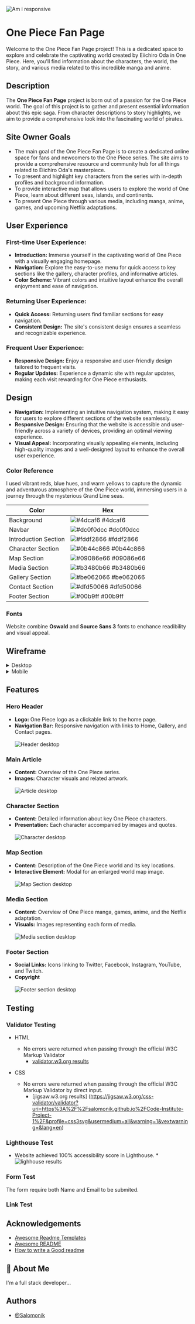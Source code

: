 ![Am i responsive](./assets/documentation/amiresponsive.png)
# One Piece Fan Page

Welcome to the One Piece Fan Page project! This is a dedicated space to explore and celebrate the captivating world created by Eiichiro Oda in One Piece. Here, you'll find information about the characters, the world, the story, and various media related to this incredible manga and anime.

## Description

The **One Piece Fan Page** project is born out of a passion for the One Piece world. The goal of this project is to gather and present essential information about this epic saga. From character descriptions to story highlights, we aim to provide a comprehensive look into the fascinating world of pirates.

## Site Owner Goals
* The main goal of the One Piece Fan Page is to create a dedicated online space for fans and newcomers to the One Piece series. The site aims to provide a comprehensive resource and community hub for all things related to Eiichiro Oda's masterpiece.
* To present and highlight key characters from the series with in-depth profiles and background information.
* To provide interactive map that allows users to explore the world of One Piece, learn about different seas, islands, and continents.
* To present One Piece through various media, including manga, anime, games, and upcoming Netflix adaptations.

##  User Experience
### First-time User Experience:
- **Introduction:** Immerse yourself in the captivating world of One Piece with a visually engaging homepage.
- **Navigation:** Explore the easy-to-use menu for quick access to key sections like the gallery, character profiles, and informative articles.
- **Color Scheme:** Vibrant colors and intuitive layout enhance the overall enjoyment and ease of navigation.

### Returning User Experience:
- **Quick Access:** Returning users find familiar sections for easy navigation.
- **Consistent Design:** The site's consistent design ensures a seamless and recognizable experience.

### Frequent User Experience:
- **Responsive Design:** Enjoy a responsive and user-friendly design tailored to frequent visits.
- **Regular Updates:** Experience a dynamic site with regular updates, making each visit rewarding for One Piece enthusiasts.

## Design
   - **Navigation:**
     Implementing an intuitive navigation system, making it easy for users to explore different sections of the website seamlessly.
   - **Responsive Design:**
     Ensuring that the website is accessible and user-friendly across a variety of devices, providing an optimal viewing experience.
   - **Visual Appeal:**
     Incorporating visually appealing elements, including high-quality images and a well-designed layout to enhance the overall user experience.


### Color Reference

I used vibrant reds, blue hues, and warm yellows to capture the dynamic and adventurous atmosphere of the One Piece world, immersing users in a journey through the mysterious Grand Line seas.

| Color                | Hex                                                                      |
| -------------------- | ------------------------------------------------------------------------ |
| Background               | ![#4dcaf6](https://via.placeholder.com/10/4dcaf6?text=+) #4dcaf6    |
| Navbar               | ![#dc0f0dcc](https://via.placeholder.com/10/dc0f0dcc?text=+) #dc0f0dcc    |
| Introduction Section | ![#fddf2866](https://via.placeholder.com/10/fddf28668?text=+) #fddf2866 |
| Character Section    | ![#0b44c866](https://via.placeholder.com/10/0b44c866?text=+) #0b44c866   |
| Map Section          | ![#09086e66](https://via.placeholder.com/10/09086e66?text=+) #09086e66   |
| Media Section        | ![#b3480b66](https://via.placeholder.com/10/b3480b66?text=+) #b3480b66   |
| Gallery Section      | ![#be062066](https://via.placeholder.com/10/be062066?text=+) #be062066   |
| Contact Section      | ![#dfd50066](https://via.placeholder.com/10/00b48a?text=+) #dfd50066     |
| Footer Section      | ![#00b9ff](https://via.placeholder.com/10/00b9ff?text=+) #00b9ff     |

### Fonts
Website combine **Oswald** and **Source Sans 3** fonts to enchance readibility and visual appeal.

## Wireframe

<details>
<summary>Desktop</summary>

<details>

<summary>Main Page</summary>

![Main Page Wireframe](./assets/documentation/New%20Wireframe%201.png)
</details>

<details>
<summary>Gallery</summary>

![Gallery Page Wireframe](./assets/documentation/New%20Wireframe%202.png)
</details>



<details>
<summary>Contact</summary>

![Gallery Page Wireframe](./assets/documentation/New%20Wireframe%203.png)
</details>

</details>

<details>
<summary>Mobile</summary>

![Mobile Page Wireframe](./assets/documentation/New%20Wireframe%20mobile.png)


</details>

## Features

### Hero Header
- **Logo:** One Piece logo as a clickable link to the home page.
- **Navigation Bar:** Responsive navigation with links to Home, Gallery, and Contact pages.<br><br>
![Header desktop](./assets/documentation/bannerAndNav.png)

### Main Article
- **Content:** Overview of the One Piece series.
- **Images:** Character visuals and related artwork.<br><br>
![Article desktop](./assets/documentation/article-desktop.png)
### Character Section
- **Content:** Detailed information about key One Piece characters.
- **Presentation:** Each character accompanied by images and quotes.<br><br>
![Character desktop](./assets/documentation/characterCard.png)
### Map Section
- **Content:** Description of the One Piece world and its key locations.
- **Interactive Element:** Modal for an enlarged world map image.<br><br>
![Map Section desktop](./assets/documentation/clearFixMap.png)
### Media Section
- **Content:** Overview of One Piece manga, games, anime, and the Netflix adaptation.
- **Visuals:** Images representing each form of media.<br><br>
![Media section desktop](./assets/documentation/mediaCards-desktop.png)
### Footer Section
- **Social Links:** Icons linking to Twitter, Facebook, Instagram, YouTube, and Twitch.
- **Copyright**<br><br>
 ![Footer section desktop](./assets/documentation/footer.png)

## Testing

### Validator Testing
- HTML
  * No errors were returned when passing through the official W3C Markup Validator
    * [validator.w3.org results](https://validator.w3.org/nu/?doc=https%3A%2F%2Fsalomonik.github.io%2FCode-Institute-Project-1%2F)

- CSS
  * No errors were returned when passing through the official W3C Markup Validator by direct input.
    * [jigsaw.w3.org results] (https://jigsaw.w3.org/css-validator/validator?uri=https%3A%2F%2Fsalomonik.github.io%2FCode-Institute-Project-1%2F&profile=css3svg&usermedium=all&warning=1&vextwarning=&lang=en)
### Lighthouse Test
- Website achieved 100% accessibility score in Lighthouse.
    *![lighhouse results](./assets/documentation/lighthouse.png)

### Form Test
The form require both Name and Email to be submited.

### Link Test
    

## Acknowledgements

- [Awesome Readme Templates](https://awesomeopensource.com/project/elangosundar/awesome-README-templates)
- [Awesome README](https://github.com/matiassingers/awesome-readme)
- [How to write a Good readme](https://bulldogjob.com/news/449-how-to-write-a-good-readme-for-your-github-project)

## 🚀 About Me

I'm a full stack developer...
## Authors

- [@Salomonik](https://www.github.com/Salomonik)